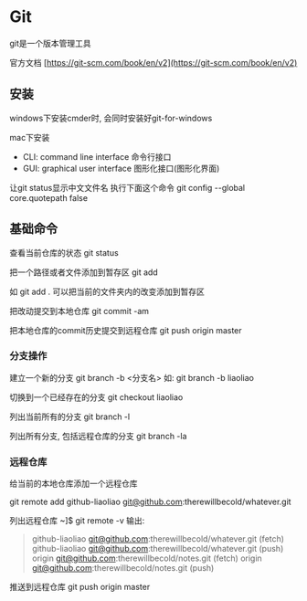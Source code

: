 # Git

git是一个版本管理工具

官方文档 [https://git-scm.com/book/en/v2](https://git-scm.com/book/en/v2)

## 安装

windows下安装cmder时, 会同时安装好git-for-windows

mac下安装

- CLI: command line interface 命令行接口
- GUI: graphical user interface 图形化接口(图形化界面)

让git status显示中文文件名
执行下面这个命令
git config --global core.quotepath false

## 基础命令

查看当前仓库的状态
git status

把一个路径或者文件添加到暂存区
git add <path>

如 git add .  可以把当前的文件夹内的改变添加到暂存区

把改动提交到本地仓库
git commit -am <message>

把本地仓库的commit历史提交到远程仓库
git push origin master

### 分支操作

建立一个新的分支
git branch -b <分支名>
如: git branch -b liaoliao

切换到一个已经存在的分支
git checkout liaoliao

列出当前所有的分支
git branch -l

列出所有分支, 包括远程仓库的分支
git branch -la

### 远程仓库

给当前的本地仓库添加一个远程仓库

 git remote add github-liaoliao git@github.com:therewillbecold/whatever.git

列出远程仓库
~]$ git remote -v
输出:
> github-liaoliao git@github.com:therewillbecold/whatever.git (fetch)
github-liaoliao git@github.com:therewillbecold/whatever.git (push)
origin  git@github.com:therewillbecold/notes.git (fetch)
origin  git@github.com:therewillbecold/notes.git (push)

推送到远程仓库
git push origin master

